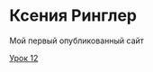 

# Ксения Ринглер
Мой первый опубликованный сайт

[Урок 12](http://kseniaringler.github.io/lesson_12 "Мой первый опубликованный сайт")

